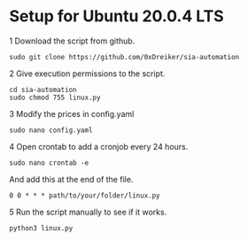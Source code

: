 # Setup for Ubuntu 20.0.4 LTS

1 Download the script from github.
```
sudo git clone https://github.com/0xDreiker/sia-automation
```

2 Give execution permissions to the script.
```
cd sia-automation
sudo chmod 755 linux.py
```

3 Modify the prices in config.yaml
```
sudo nano config.yaml
```

4 Open crontab to add a cronjob every 24 hours.

```
sudo nano crontab -e
```
And add this at the end of the file.
```
0 0 * * * path/to/your/folder/linux.py
```

5 Run the script manually to see if it works.
```
python3 linux.py
```